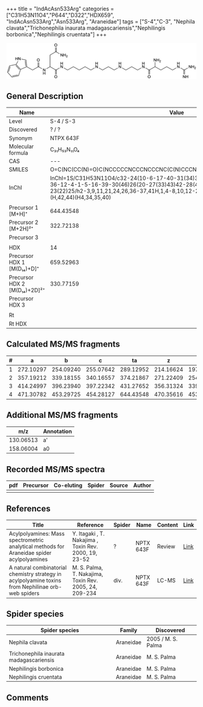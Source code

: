 +++
title = "IndAcAsn533Arg"
categories = ["C31H53N11O4","P644","D322","HDX659",
"IndAcAsn533Arg","Asn533Arg",
"Araneidae"]
tags = ["S-4","C-3",
"Nephila clavata","Trichonephila inaurata madagascariensis","Nephilingis borbonica","Nephilingis cruentata"]
+++

![](/img/IndAcAsn533Arg.png)

## General Description

| Name                         | Value       |
|------------------------------|-------------|
| Level                        | S-4 / S-3           |
| Discovered                   | ? / ?       |
| Synonym                      | NTPX 643F   |
| Molecular formula            | C₃₁H₅₃N₁₁O₄ |
| CAS                          | ---         |
| SMILES | O=C(NC(CC(N)=O)C(NCCCCCNCCCNCCCNC(C(N)CCCNC(N)=N)=O)=O)CC1=CNC2=C1C=CC=C2  |
| InChI  | InChI=1S/C31H53N11O4/c32-24(10-6-17-40-31(34)35)29(45)38-18-8-15-37-14-7-13-36-12-4-1-5-16-39-30(46)26(20-27(33)43)42-28(44)19-22-21-41-25-11-3-2-9-23(22)25/h2-3,9,11,21,24,26,36-37,41H,1,4-8,10,12-20,32H2,(H2,33,43)(H,38,45)(H,39,46)(H,42,44)(H4,34,35,40)  |
|                              |             |
| Precursor 1 [M+H]⁺           | 644.43548   |
| Precursor 2 [M+2H]²⁺         | 322.72138   |
| Precursor 3                  |             |
|                              |             |
| HDX                          | 14          |
| Precursor HDX 1 [M(D₁₄)+D]⁺   | 659.52963   |
| Precursor HDX 2 [M(D₁₄)+2D]²⁺ | 330.77159   |
| Precursor HDX 3              |             |
|                              |             |
| Rt                           |             |
| Rt HDX                       |             |

## Calculated MS/MS fragments

| # | a         | b         | c         | ta        | z         | y         | tz        |
|---|-----------|-----------|-----------|-----------|-----------|-----------|-----------|
| 1 | 272.10297 | 254.09240 | 255.07642 | 289.12952 | 214.16624 | 197.13969 | 231.19279 |
| 2 | 357.19212 | 339.18155 | 340.16557 | 374.21867 | 271.22409 | 254.19754 | 288.25064 |
| 3 | 414.24997 | 396.23940 | 397.22342 | 431.27652 | 356.31324 | 339.28669 | 373.33978 |
| 4 | 471.30782 | 453.29725 | 454.28127 | 644.43548 | 470.35616 | 453.32961 | 487.38271 |

## Additional MS/MS fragments

| m/z       | Annotation |
|-----------|------------|
| 130.06513 | a'         |
| 158.06004 | a0         |

## Recorded MS/MS spectra

| pdf | Precursor | Co-eluting | Spider | Source | Author |
|-----|-----------|------------|--------|--------|--------|
|     |           |            |        |        |        |

## References

| Title                                                                                              | Reference                                              | Spider | Name      | Content | Link                                                              |
|----------------------------------------------------------------------------------------------------|--------------------------------------------------------|--------|-----------|---------|-------------------------------------------------------------------|
| Acylpolyamines: Mass spectrometric analytical methods for Araneidae spider acylpolyamines          | Y. Itagaki , T. Nakajima , Toxin Rev. 2000, 19, 23-52  | ?      | NPTX 643F | Review  | [Link](https://www.tandfonline.com/doi/abs/10.1081/TXR-100100314) |
| A natural combinatorial chemistry strategy in acylpolyamine toxins from Nephilinae orb-web spiders | M. S. Palma, T. Nakajima, Toxin Rev. 2005, 24, 209-234 | div.   | NPTX 643F | LC-MS   | [Link](https://www.tandfonline.com/doi/abs/10.1081/TXR-200057857) |

## Spider species

| Spider species                    | Family    | Discovered         |
|-----------------------------------|-----------|--------------------|
| Nephila clavata                   | Araneidae | 2005 / M. S. Palma |
| Trichonephila inaurata madagascariensis | Araneidae | M. S. Palma        |
| Nephilingis borbonica             | Araneidae | M. S. Palma        |
| Nephilingis cruentata             | Araneidae | M. S. Palma        |

## Comments